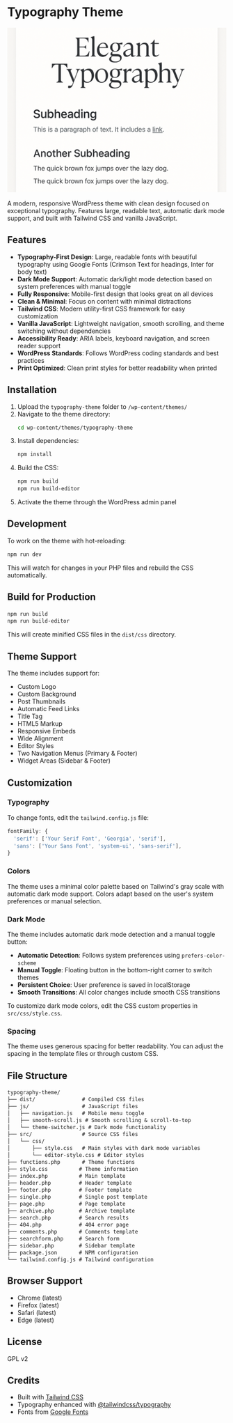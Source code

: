 # Typography Theme

![Typography Theme Screenshot](screenshot.png)

A modern, responsive WordPress theme with clean design focused on exceptional typography. Features large, readable text, automatic dark mode support, and built with Tailwind CSS and vanilla JavaScript.

## Features

- **Typography-First Design**: Large, readable fonts with beautiful typography using Google Fonts (Crimson Text for headings, Inter for body text)
- **Dark Mode Support**: Automatic dark/light mode detection based on system preferences with manual toggle
- **Fully Responsive**: Mobile-first design that looks great on all devices
- **Clean & Minimal**: Focus on content with minimal distractions
- **Tailwind CSS**: Modern utility-first CSS framework for easy customization
- **Vanilla JavaScript**: Lightweight navigation, smooth scrolling, and theme switching without dependencies
- **Accessibility Ready**: ARIA labels, keyboard navigation, and screen reader support
- **WordPress Standards**: Follows WordPress coding standards and best practices
- **Print Optimized**: Clean print styles for better readability when printed

## Installation

1. Upload the `typography-theme` folder to `/wp-content/themes/`
2. Navigate to the theme directory:
   ```bash
   cd wp-content/themes/typography-theme
   ```
3. Install dependencies:
   ```bash
   npm install
   ```
4. Build the CSS:
   ```bash
   npm run build
   npm run build-editor
   ```
5. Activate the theme through the WordPress admin panel

## Development

To work on the theme with hot-reloading:

```bash
npm run dev
```

This will watch for changes in your PHP files and rebuild the CSS automatically.

## Build for Production

```bash
npm run build
npm run build-editor
```

This will create minified CSS files in the `dist/css` directory.

## Theme Support

The theme includes support for:

- Custom Logo
- Custom Background
- Post Thumbnails
- Automatic Feed Links
- Title Tag
- HTML5 Markup
- Responsive Embeds
- Wide Alignment
- Editor Styles
- Two Navigation Menus (Primary & Footer)
- Widget Areas (Sidebar & Footer)

## Customization

### Typography

To change fonts, edit the `tailwind.config.js` file:

```javascript
fontFamily: {
  'serif': ['Your Serif Font', 'Georgia', 'serif'],
  'sans': ['Your Sans Font', 'system-ui', 'sans-serif'],
}
```

### Colors

The theme uses a minimal color palette based on Tailwind's gray scale with automatic dark mode support. Colors adapt based on the user's system preferences or manual selection.

### Dark Mode

The theme includes automatic dark mode detection and a manual toggle button:

- **Automatic Detection**: Follows system preferences using `prefers-color-scheme`
- **Manual Toggle**: Floating button in the bottom-right corner to switch themes
- **Persistent Choice**: User preference is saved in localStorage
- **Smooth Transitions**: All color changes include smooth CSS transitions

To customize dark mode colors, edit the CSS custom properties in `src/css/style.css`.

### Spacing

The theme uses generous spacing for better readability. You can adjust the spacing in the template files or through custom CSS.

## File Structure

```
typography-theme/
├── dist/               # Compiled CSS files
├── js/                 # JavaScript files
│   ├── navigation.js   # Mobile menu toggle
│   ├── smooth-scroll.js # Smooth scrolling & scroll-to-top
│   └── theme-switcher.js # Dark mode functionality
├── src/                # Source CSS files
│   └── css/
│       ├── style.css   # Main styles with dark mode variables
│       └── editor-style.css # Editor styles
├── functions.php       # Theme functions
├── style.css          # Theme information
├── index.php          # Main template
├── header.php         # Header template
├── footer.php         # Footer template
├── single.php         # Single post template
├── page.php           # Page template
├── archive.php        # Archive template
├── search.php         # Search results
├── 404.php            # 404 error page
├── comments.php       # Comments template
├── searchform.php     # Search form
├── sidebar.php        # Sidebar template
├── package.json       # NPM configuration
└── tailwind.config.js # Tailwind configuration
```

## Browser Support

- Chrome (latest)
- Firefox (latest)
- Safari (latest)
- Edge (latest)

## License

GPL v2

## Credits

- Built with [Tailwind CSS](https://tailwindcss.com/)
- Typography enhanced with [@tailwindcss/typography](https://github.com/tailwindlabs/tailwindcss-typography)
- Fonts from [Google Fonts](https://fonts.google.com/)